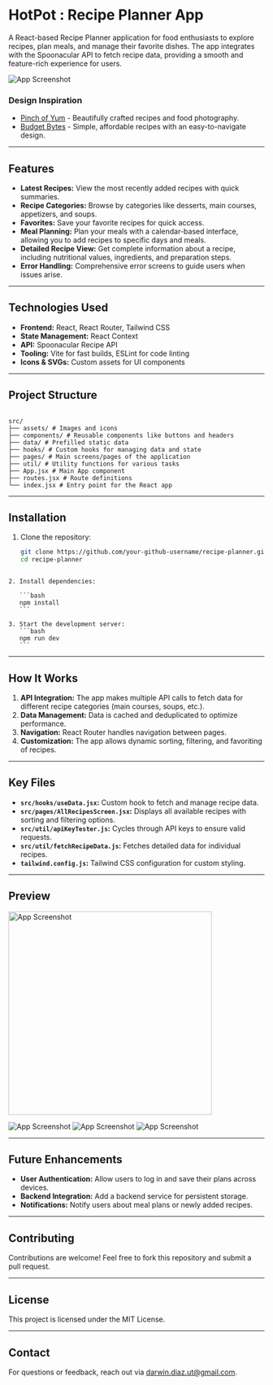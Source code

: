 # HotPot : Recipe Planner App

A React-based Recipe Planner application for food enthusiasts to explore recipes, plan meals, and manage their favorite dishes. The app integrates with the Spoonacular API to fetch recipe data, providing a smooth and feature-rich experience for users.

![App Screenshot](./src/assets/screenshots/screenshot-1.png "App Screenshot")

### Design Inspiration

- [Pinch of Yum](https://pinchofyum.com/) - Beautifully crafted recipes and food photography.
- [Budget Bytes](https://www.budgetbytes.com/) - Simple, affordable recipes with an easy-to-navigate design.

---

## Features

- **Latest Recipes:** View the most recently added recipes with quick summaries.
- **Recipe Categories:** Browse by categories like desserts, main courses, appetizers, and soups.
- **Favorites:** Save your favorite recipes for quick access.
- **Meal Planning:** Plan your meals with a calendar-based interface, allowing you to add recipes to specific days and meals.
- **Detailed Recipe View:** Get complete information about a recipe, including nutritional values, ingredients, and preparation steps.
- **Error Handling:** Comprehensive error screens to guide users when issues arise.

---

## Technologies Used

- **Frontend:** React, React Router, Tailwind CSS
- **State Management:** React Context
- **API:** Spoonacular Recipe API
- **Tooling:** Vite for fast builds, ESLint for code linting
- **Icons & SVGs:** Custom assets for UI components

---

## Project Structure

```

src/
├── assets/ # Images and icons
├── components/ # Reusable components like buttons and headers
├── data/ # Prefilled static data
├── hooks/ # Custom hooks for managing data and state
├── pages/ # Main screens/pages of the application
├── util/ # Utility functions for various tasks
├── App.jsx # Main App component
├── routes.jsx # Route definitions
└── index.jsx # Entry point for the React app

```

---

## Installation

1. Clone the repository:
   ```bash
   git clone https://github.com/your-github-username/recipe-planner.git
   cd recipe-planner
   ```

````

2. Install dependencies:

   ```bash
   npm install
   ```

3. Start the development server:
   ```bash
   npm run dev
   ```
````

---

## How It Works

1. **API Integration:** The app makes multiple API calls to fetch data for different recipe categories (main courses, soups, etc.).
2. **Data Management:** Data is cached and deduplicated to optimize performance.
3. **Navigation:** React Router handles navigation between pages.
4. **Customization:** The app allows dynamic sorting, filtering, and favoriting of recipes.

---

## Key Files

- **`src/hooks/useData.jsx`:** Custom hook to fetch and manage recipe data.
- **`src/pages/AllRecipesScreen.jsx`:** Displays all available recipes with sorting and filtering options.
- **`src/util/apiKeyTester.js`:** Cycles through API keys to ensure valid requests.
- **`src/util/fetchRecipeData.js`:** Fetches detailed data for individual recipes.
- **`tailwind.config.js`:** Tailwind CSS configuration for custom styling.

---

## Preview

<img src="./src/assets/screenshots/screenshot-2.png" alt="App Screenshot" width="400">

![App Screenshot](./src/assets/screenshots/screenshot-3.png "App Screenshot")
![App Screenshot](./src/assets/screenshots/screenshot-4.png "App Screenshot")
![App Screenshot](./src/assets/screenshots/screenshot-5.png "App Screenshot")

---

## Future Enhancements

- **User Authentication:** Allow users to log in and save their plans across devices.
- **Backend Integration:** Add a backend service for persistent storage.
- **Notifications:** Notify users about meal plans or newly added recipes.

---

## Contributing

Contributions are welcome! Feel free to fork this repository and submit a pull request.

---

## License

This project is licensed under the MIT License.

---

## Contact

For questions or feedback, reach out via [darwin.diaz.ut@gmail.com](mailto:darwin.diaz.ut@gmail.com).

```


```
